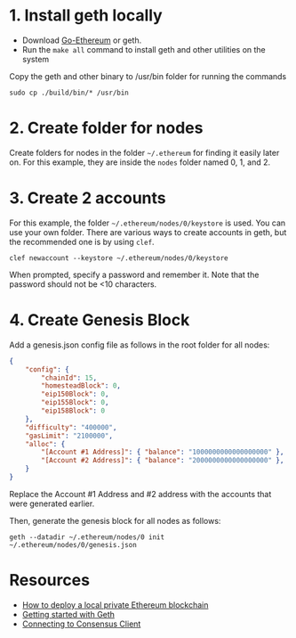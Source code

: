 # 1. Install geth locally
- Download [Go-Ethereum](https://github.com/ethereum/go-ethereum) or geth.
- Run the `make all` command to install geth and other utilities on the system

Copy the geth and other binary to /usr/bin folder for running the commands
```shell
sudo cp ./build/bin/* /usr/bin
```
# 2. Create folder for nodes
Create folders for nodes in the folder `~/.ethereum` for finding it easily later on. For this example, they are inside the `nodes` folder named 0, 1, and 2.

# 3. Create 2 accounts
For this example, the folder `~/.ethereum/nodes/0/keystore` is used. You can use your own folder. There are various ways to create accounts in geth, but the recommended one is by using `clef`.

```shell
clef newaccount --keystore ~/.ethereum/nodes/0/keystore
```

When prompted, specify a password and remember it. Note that the password should not be <10 characters.

# 4. Create Genesis Block
Add a genesis.json config file as follows in the root folder for all nodes:
```json
{
    "config": {
        "chainId": 15,
        "homesteadBlock": 0,
        "eip150Block": 0,
        "eip155Block": 0,
        "eip158Block": 0
    },
    "difficulty": "400000",
    "gasLimit": "2100000",
    "alloc": {
        "[Account #1 Address]": { "balance": "1000000000000000000" },
        "[Account #2 Address]": { "balance": "2000000000000000000" },
    }
}
```
Replace the Account #1 Address and #2 address with the accounts that were generated earlier.

Then, generate the genesis block for all nodes as follows:
```shell
geth --datadir ~/.ethereum/nodes/0 init ~/.ethereum/nodes/0/genesis.json
```
# Resources
- [How to deploy a local private Ethereum blockchain](https://medium.com/datawallet-blog/how-to-deploy-a-local-private-ethereum-blockchain-c2b497f068f4)
- [Getting started with Geth](https://geth.ethereum.org/docs/getting-started)
- [Connecting to Consensus Client](https://geth.ethereum.org/docs/getting-started/consensus-clients)